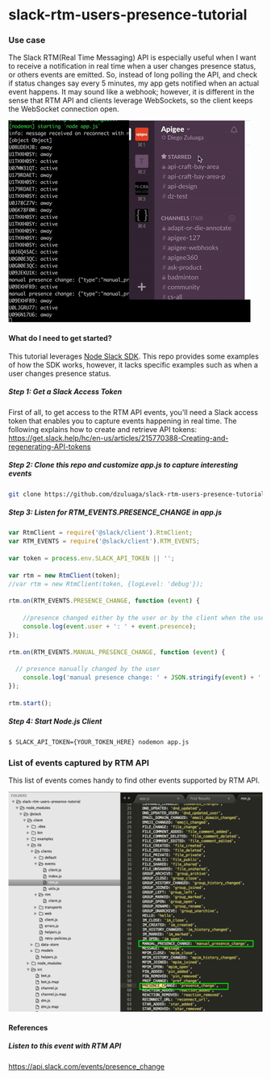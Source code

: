 slack-rtm-users-presence-tutorial
==================================

### Use case
The Slack RTM(Real Time Messaging) API is especially useful when I want to receive a notification in real time when a user changes presence status, or others events are emitted. So, instead of long polling the API, and check if status changes say every 5 minutes, my app gets notified when an actual event happens. It may sound like a webhook; however, it is different in the sense that RTM API and clients leverage WebSockets, so the client keeps the WebSocket connection open.

![List of events emitted by Slack API RTM](./images/slack_rtm_nodejs_sample_demo.gif "List of events emitted by Slack API RTM")

#### What do I need to get started?

This tutorial leverages [Node Slack SDK](https://github.com/slackhq/node-slack-sdk#node-library-for-the-slack-apis). This repo provides some examples of how the SDK works, however, it lacks specific examples such as when a user changes presence status.


##### Step 1: Get a Slack Access Token
First of all, to get access to the RTM API events, you'll need a Slack access token that enables you to capture events happening in real time. The following explains how to create and retrieve API tokens: https://get.slack.help/hc/en-us/articles/215770388-Creating-and-regenerating-API-tokens

##### Step 2: Clone this repo and customize app.js to capture interesting events

```bash
git clone https://github.com/dzuluaga/slack-rtm-users-presence-tutorial.git
```

##### Step 3: Listen for RTM_EVENTS.PRESENCE_CHANGE in app.js

```javascript
var RtmClient = require('@slack/client').RtmClient;
var RTM_EVENTS = require('@slack/client').RTM_EVENTS;

var token = process.env.SLACK_API_TOKEN || '';

var rtm = new RtmClient(token);
//var rtm = new RtmClient(token, {logLevel: 'debug'});

rtm.on(RTM_EVENTS.PRESENCE_CHANGE, function (event) {

    //presence changed either by the user or by the client when the user becomes idle
    console.log(event.user + ': ' + event.presence);
});

rtm.on(RTM_EVENTS.MANUAL_PRESENCE_CHANGE, function (event) {

  // presence manually changed by the user
    console.log('manual presence change: ' + JSON.stringify(event) + ': ' + event.presence);
});

rtm.start();
```

##### Step 4: Start Node.js Client
```bash
$ SLACK_API_TOKEN={YOUR_TOKEN_HERE} nodemon app.js
```

### List of events captured by RTM API
This list of events comes handy to find other events supported by RTM API.

![List of events emitted by Slack API RTM](./images/events_rtm_js.png "List of events emitted by Slack API RTM")

#### References

##### Listen to this event with RTM API
https://api.slack.com/events/presence_change